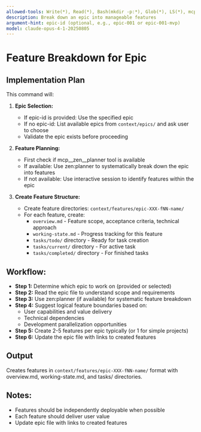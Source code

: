 ```yaml
---
allowed-tools: Write(*), Read(*), Bash(mkdir -p:*), Glob(*), LS(*), mcp__zen__planner(*)
description: Break down an epic into manageable features
argument-hint: epic-id (optional, e.g., epic-001 or epic-001-mvp)
model: claude-opus-4-1-20250805
---
```


# Feature Breakdown for Epic

## Implementation Plan

This command will:
1. **Epic Selection:**
   - If epic-id is provided: Use the specified epic
   - If no epic-id: List available epics from `context/epics/` and ask user to choose
   - Validate the epic exists before proceeding

2. **Feature Planning:**
   - First check if mcp__zen__planner tool is available
   - If available: Use zen:planner to systematically break down the epic into features
   - If not available: Use interactive session to identify features within the epic

3. **Create Feature Structure:**
   - Create feature directories: `context/features/epic-XXX-fNN-name/`
   - For each feature, create:
     - `overview.md` - Feature scope, acceptance criteria, technical approach
     - `working-state.md` - Progress tracking for this feature
     - `tasks/todo/` directory - Ready for task creation
     - `tasks/current/` directory - For active task
     - `tasks/completed/` directory - For finished tasks

## Workflow:
- **Step 1:** Determine which epic to work on (provided or selected)
- **Step 2:** Read the epic file to understand scope and requirements
- **Step 3:** Use zen:planner (if available) for systematic feature breakdown
- **Step 4:** Suggest logical feature boundaries based on:
  - User capabilities and value delivery
  - Technical dependencies
  - Development parallelization opportunities
- **Step 5:** Create 2-5 features per epic typically (or 1 for simple projects)
- **Step 6:** Update the epic file with links to created features

## Output
Creates features in `context/features/epic-XXX-fNN-name/` format with overview.md, working-state.md, and tasks/ directories.

## Notes:
- Features should be independently deployable when possible
- Each feature should deliver user value
- Update epic file with links to created features
